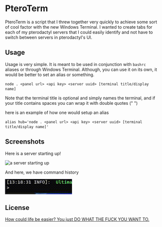 # PteroTerm

PteroTerm is a script that I threw together very quickly to achieve some sort of cool factor with the new Windows Terminal. I wanted to create tabs for each of my pterodactyl servers that I could easily identify and not have to switch between servers in pterodactyl's UI.

## Usage

Usage is very simple. It is meant to be used in conjunction with `bashrc` aliases or through Windows Terminal. Although, you can use it on its own, it would be better to set an alias or something.

```
node . <panel url> <api key> <server uuid> [terminal title/display name]
```

Note that the terminal title is optional and simply names the terminal, and if your title contains spaces you can wrap it with double quotes (" ")

here is an example of how one would setup an alias

```
alias hub='node . <panel url> <api key> <server uuid> [terminal title/display name]'
```

## Screenshots

Here is a server starting up!

![a server starting up](https://raw.githubusercontent.com/fishermedders/PteroTerm/main/readme_assets/server_startup.gif)

And here, we have command history

![command history](https://raw.githubusercontent.com/fishermedders/PteroTerm/main/readme_assets/command_history.gif)

## License

[How could life be easier? You just DO WHAT THE FUCK YOU WANT TO.](https://github.com/fishermedders/PteroTerm/blob/main/LICENSE.md)